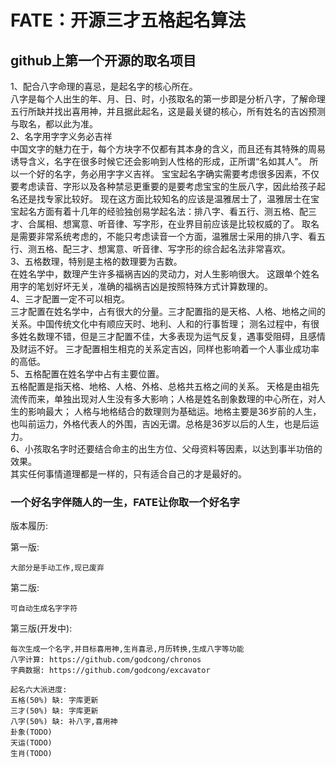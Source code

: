 # FATE：开源三才五格起名算法 #
## github上第一个开源的取名项目 ##

1、配合八字命理的喜忌，是起名字的核心所在。     
八字是每个人出生的年、月、日、时，小孩取名的第一步即是分析八字，了解命理五行所缺并找出喜用神，并且据此起名，这是最关键的核心，所有姓名的吉凶预测与取名，都以此为准。     
2、名字用字字义务必吉祥     
中国文字的魅力在于，每个方块字不仅都有其本身的含义，而且还有其特殊的周易诱导含义，名字在很多时候它还会影响到人性格的形成，正所谓“名如其人”。
所以一个好的名字，务必用字字义吉祥。
宝宝起名字确实需要考虑很多因素，不仅要考虑读音、字形以及各种禁忌更重要的是要考虑宝宝的生辰八字，因此给孩子起名还是找专家比较好。
现在这方面比较知名的应该是温雅居士了，温雅居士在宝宝起名方面有着十几年的经验独创易学起名法：排八字、看五行、测五格、配三才、合属相、想寓意、听音律、写字形，在业界目前应该是比较权威的了。
取名是需要非常系统考虑的，不能只考虑读音一个方面，温雅居士采用的排八字、看五行、测五格、配三才、想寓意、听音律、写字形的综合起名法非常喜欢。     
3、五格数理，特别是主格的数理要为吉数。     
在姓名学中，数理产生许多福祸吉凶的灵动力，对人生影响很大。
这跟单个姓名用字的笔划好坏无关，准确的福祸吉凶是按照特殊方式计算数理的。     
4、三才配置一定不可以相克。     
三才配置在姓名学中，占有很大的分量。三才配置指的是天格、人格、地格之间的关系。中国传统文化中有顺应天时、地利、人和的行事哲理；
测名过程中，有很多姓名数理不错，但是三才配置不佳，大多表现为运气反复，遇事受阻碍，且感情及财运不好。
三才配置相生相克的关系定吉凶，同样也影响着一个人事业成功率的高低。     
5、五格配置在姓名学中占有主要位置。     
五格配置是指天格、地格、人格、外格、总格共五格之间的关系。
天格是由祖先流传而来，单独出现对人生没有多大影响；人格是姓名剖象数理的中心所在，对人生的影响最大；
人格与地格结合的数理则为基础运。地格主要是36岁前的人生，也叫前运力，外格代表人的外围，吉凶无谓。总格是36岁以后的人生，也是后运力。     
6、小孩取名字时还要结合命主的出生方位、父母资料等因素，以达到事半功倍的效果。  
  其实任何事情道理都是一样的，只有适合自己的才是最好的。
  
### 一个好名字伴随人的一生，FATE让你取一个好名字 ###


版本履历:

第一版:

    大部分是手动工作,现已废弃
    
第二版:

    可自动生成名字字符
    
第三版(开发中):

    每次生成一个名字,并目标喜用神,生肖喜忌,月历转换,生成八字等功能
    八字计算: https://github.com/godcong/chronos
    字典数据: https://github.com/godcong/excavator
    
    起名六大派进度:
    五格(50%) 缺: 字库更新
    三才(50%) 缺: 字库更新
    八字(50%) 缺: 补八字,喜用神
    卦象(TODO)
    天运(TODO)
    生肖(TODO)
